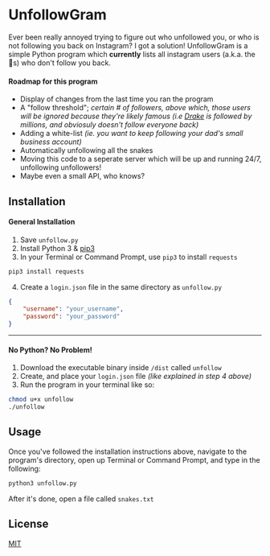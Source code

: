 # UnfollowGram

Ever been really annoyed trying to figure out who unfollowed you, or who is not following you back on Instagram? I got a solution! UnfollowGram is a simple Python program which **currently** lists all instagram users (a.k.a. the 🐍s) who don't follow you back. 

#### Roadmap for this program
* Display of changes from the last time you ran the program
* A "follow threshold"; *certain # of followers, above which, those users will be ignored because they're likely famous (i.e [Drake](https://instagram.com/champagnepapi) is followed by millions, and obviosuly doesn't follow everyone back)*
* Adding a white-list *(ie. you want to keep following your dad's small business account)*
* Automatically unfollowing all the snakes
* Moving this code to a seperate server which will be up and running 24/7, unfollowing unfollowers!
* Maybe even a small API, who knows?

## Installation
#### General Installation

1. Save `unfollow.py` 
2. Install Python 3 & [pip3](https://pip.pypa.io/en/stable/)
3. In your Terminal or Command Prompt, use `pip3` to install `requests`
```bash
pip3 install requests
```
4. Create a `login.json` file in the same directory as `unfollow.py`
```json
{
    "username": "your_username",
    "password": "your_password"
}
```
---- 
#### No Python? No Problem!

1. Download the executable binary inside `/dist` called `unfollow` 
2. Create, and place your `login.json` file *(like explained in step 4 above)*
3. Run the program in your terminal like so:
```bash
chmod u+x unfollow
./unfollow
```

## Usage

Once you've followed the installation instructions above, navigate to the program's directory, open up Terminal or Command Prompt, and type in the following:

```bash
python3 unfollow.py
```

After it's done, open a file called `snakes.txt`

## License
[MIT](https://choosealicense.com/licenses/mit/)
